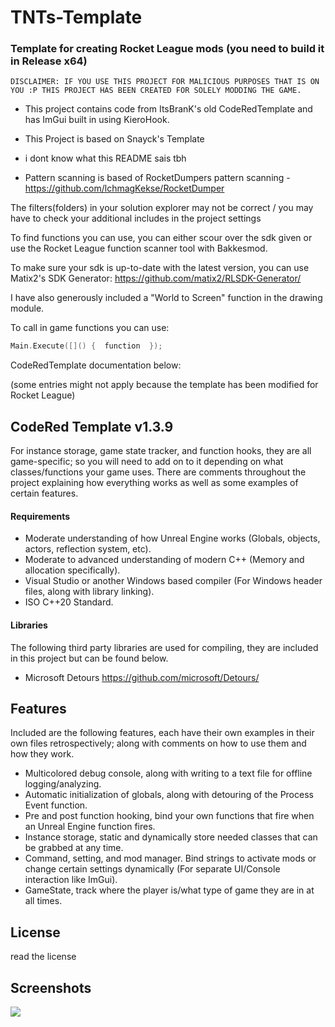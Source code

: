 # TNTs-Template
### Template for creating Rocket League mods (you need to build it in Release x64)
`DISCLAIMER: IF YOU USE THIS PROJECT FOR MALICIOUS PURPOSES THAT IS ON YOU :P THIS PROJECT HAS BEEN CREATED FOR SOLELY MODDING THE GAME.`
- This project contains code from ItsBranK's old CodeRedTemplate and has ImGui built in using KieroHook.
- This Project is based on Snayck's Template

- i dont know what this README sais tbh
- Pattern scanning is based of RocketDumpers pattern scanning - https://github.com/lchmagKekse/RocketDumper

The filters(folders) in your solution explorer may not be correct / you may have to check your additional includes in the project settings 

To find functions you can use, you can either scour over the sdk given or use the Rocket League function scanner tool with Bakkesmod. 

To make sure your sdk is up-to-date with the latest version, you can use Matix2's SDK Generator: https://github.com/matix2/RLSDK-Generator/

I have also generously included a "World to Screen" function in the drawing module.

To call in game functions you can use:
```cpp
Main.Execute([]() {  function  });
```

CodeRedTemplate documentation below:

(some entries might not apply because the template has been modified for Rocket League)

## CodeRed Template v1.3.9

For instance storage, game state tracker, and function hooks, they are all game-specific; so you will need to add on to it depending on what classes/functions your game uses. There are comments throughout the project explaining how everything works as well as some examples of certain features.

#### Requirements

- Moderate understanding of how Unreal Engine works (Globals, objects, actors, reflection system, etc).
- Moderate to advanced understanding of modern C++ (Memory and allocation specifically).
- Visual Studio or another Windows based compiler (For Windows header files, along with library linking).
- ISO C++20 Standard.

#### Libraries

The following third party libraries are used for compiling, they are included in this project but can be found below.

- Microsoft Detours https://github.com/microsoft/Detours/

## Features

Included are the following features, each have their own examples in their own files retrospectively; along with comments on how to use them and how they work.

- Multicolored debug console, along with writing to a text file for offline logging/analyzing.
- Automatic initialization of globals, along with detouring of the Process Event function.
- Pre and post function hooking, bind your own functions that fire when an Unreal Engine function fires.
- Instance storage, static and dynamically store needed classes that can be grabbed at any time.
- Command, setting, and mod manager. Bind strings to activate mods or change certain settings dynamically (For separate UI/Console interaction like ImGui).
- GameState, track where the player is/what type of game they are in at all times.

## License

read the license

## Screenshots

![](https://i.imgur.com/ofnaNVV.png)

